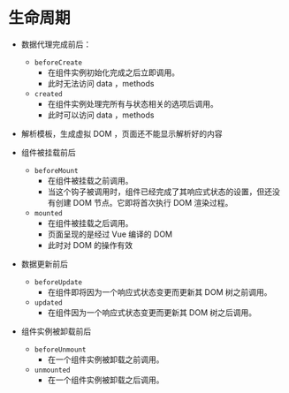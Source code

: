 # 生命周期

- 数据代理完成前后：

  - `beforeCreate`
    - 在组件实例初始化完成之后立即调用。
    - 此时无法访问 data ，methods
  - `created`
    - 在组件实例处理完所有与状态相关的选项后调用。
    - 此时可以访问 data ，methods

- 解析模板，生成虚拟 DOM ，页面还不能显示解析好的内容

- 组件被挂载前后

  - `beforeMount`
    - 在组件被挂载之前调用。
    - 当这个钩子被调用时，组件已经完成了其响应式状态的设置，但还没有创建 DOM 节点。它即将首次执行 DOM 渲染过程。
  - `mounted`
    - 在组件被挂载之后调用。
    - 页面呈现的是经过 Vue 编译的 DOM
    - 此时对 DOM 的操作有效

- 数据更新前后

  - `beforeUpdate`
    - 在组件即将因为一个响应式状态变更而更新其 DOM 树之前调用。
  - `updated`
    - 在组件因为一个响应式状态变更而更新其 DOM 树之后调用。

- 组件实例被卸载前后
  - `beforeUnmount`
    - 在一个组件实例被卸载之前调用。
  - `unmounted`
    - 在一个组件实例被卸载之后调用。
